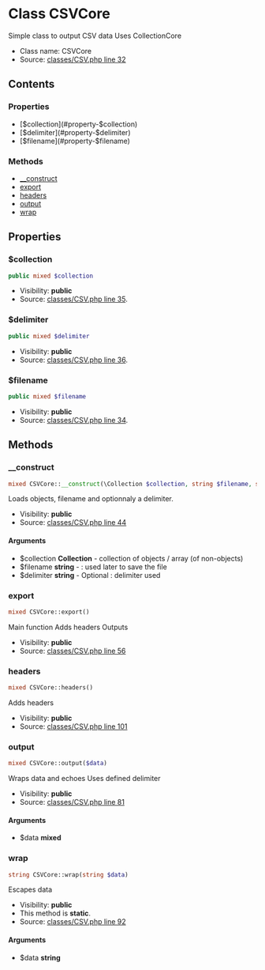 Class CSVCore
=====================

Simple class to output CSV data
Uses CollectionCore



* Class name: CSVCore
* Source: [classes/CSV.php line 32](https://github.com/PrestaShop/PrestaShop/blob/1.6.0.5/classes/CSV.php#L32)


Contents
--------


### Properties

* [$collection](#property-$collection)
* [$delimiter](#property-$delimiter)
* [$filename](#property-$filename)

### Methods

* [__construct](#method-__construct)
* [export](#method-export)
* [headers](#method-headers)
* [output](#method-output)
* [wrap](#method-wrap)




Properties
----------


### <a name="property-$collection"></a>$collection

```php
public mixed $collection
```





* Visibility: **public**
* Source: [classes/CSV.php line 35](https://github.com/PrestaShop/PrestaShop/blob/1.6.0.5/classes/CSV.php#L35).


### <a name="property-$delimiter"></a>$delimiter

```php
public mixed $delimiter
```





* Visibility: **public**
* Source: [classes/CSV.php line 36](https://github.com/PrestaShop/PrestaShop/blob/1.6.0.5/classes/CSV.php#L36).


### <a name="property-$filename"></a>$filename

```php
public mixed $filename
```





* Visibility: **public**
* Source: [classes/CSV.php line 34](https://github.com/PrestaShop/PrestaShop/blob/1.6.0.5/classes/CSV.php#L34).


Methods
-------


### <a name="method-__construct"></a>__construct

```php
mixed CSVCore::__construct(\Collection $collection, string $filename, string $delimiter)
```

Loads objects, filename and optionnaly a delimiter.



* Visibility: **public**
* Source: [classes/CSV.php line 44](https://github.com/PrestaShop/PrestaShop/blob/1.6.0.5/classes/CSV.php#L44)


#### Arguments
* $collection **Collection** - collection of objects / array (of non-objects)
* $filename **string** - : used later to save the file
* $delimiter **string** - Optional : delimiter used



### <a name="method-export"></a>export

```php
mixed CSVCore::export()
```

Main function
Adds headers
Outputs



* Visibility: **public**
* Source: [classes/CSV.php line 56](https://github.com/PrestaShop/PrestaShop/blob/1.6.0.5/classes/CSV.php#L56)




### <a name="method-headers"></a>headers

```php
mixed CSVCore::headers()
```

Adds headers



* Visibility: **public**
* Source: [classes/CSV.php line 101](https://github.com/PrestaShop/PrestaShop/blob/1.6.0.5/classes/CSV.php#L101)




### <a name="method-output"></a>output

```php
mixed CSVCore::output($data)
```

Wraps data and echoes
Uses defined delimiter



* Visibility: **public**
* Source: [classes/CSV.php line 81](https://github.com/PrestaShop/PrestaShop/blob/1.6.0.5/classes/CSV.php#L81)


#### Arguments
* $data **mixed**



### <a name="method-wrap"></a>wrap

```php
string CSVCore::wrap(string $data)
```

Escapes data



* Visibility: **public**
* This method is **static**.
* Source: [classes/CSV.php line 92](https://github.com/PrestaShop/PrestaShop/blob/1.6.0.5/classes/CSV.php#L92)


#### Arguments
* $data **string**


